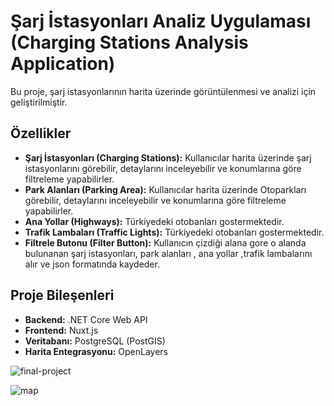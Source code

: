 
# Şarj İstasyonları Analiz Uygulaması (Charging Stations Analysis Application)

Bu proje, şarj istasyonlarının harita üzerinde görüntülenmesi ve analizi için geliştirilmiştir.

## Özellikler

- **Şarj İstasyonları (Charging Stations):** Kullanıcılar harita üzerinde şarj istasyonlarını görebilir, detaylarını inceleyebilir ve konumlarına göre filtreleme yapabilirler.
- **Park Alanları (Parking Area):** Kullanıcılar harita üzerinde Otoparkları  görebilir, detaylarını inceleyebilir ve konumlarına göre filtreleme yapabilirler.
- **Ana Yollar (Highways):** Türkiyedeki otobanları gostermektedir.
- **Trafik Lambaları (Traffic Lights):** Türkiyedeki otobanları gostermektedir.
- **Filtrele Butonu (Filter Button):** Kullanıcın çizdiği alana gore o alanda bulunanan şarj istasyonları, park alanları , ana yollar ,trafik lambalarını alır ve json formatında kaydeder.
## Proje Bileşenleri
- **Backend:** .NET Core Web API
- **Frontend:** Nuxt.js
- **Veritabanı:** PostgreSQL (PostGIS)
- **Harita Entegrasyonu:**  OpenLayers
  
![final-project](https://github.com/user-attachments/assets/16a07417-3489-48cd-b48a-5c1c0e78e5e5)

![map](https://github.com/user-attachments/assets/4b47d2cd-6183-4744-bbda-0fe30aec0fb0)
